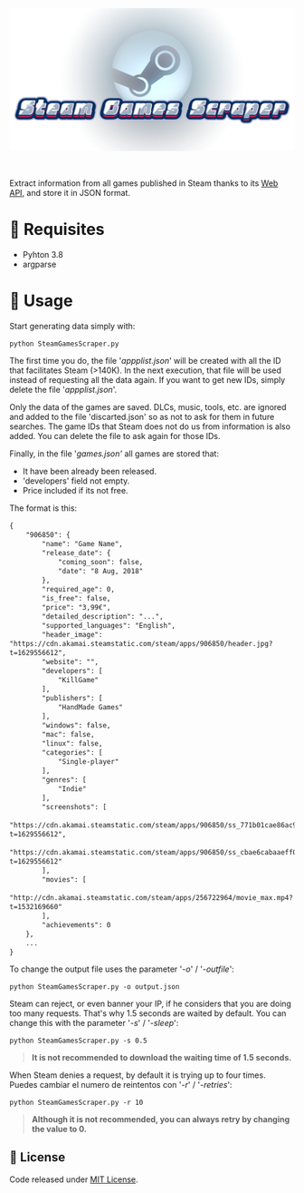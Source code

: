 <p align="center"><img src="images/banner.png"/></p>
<br>

Extract information from all games published in Steam thanks to its [Web API](https://partner.steamgames.com/doc/webapi_overview), and store it in JSON format.

# 🔧 Requisites

- Pyhton 3.8
- argparse

# 🚀 Usage

Start generating data simply with:

```
python SteamGamesScraper.py
```

The first time you do, the file '_appplist.json_' will be created with all the ID that facilitates Steam (>140K). In the next execution, that file will be used instead of requesting all the data again. If you want to get new IDs, simply delete the file '_appplist.json_'.

Only the data of the games are saved. DLCs, music, tools, etc. are ignored and added to the file 'discarted.json' so as not to ask for them in future searches. The game IDs that Steam does not do us from information is also added. You can delete the file to ask again for those IDs.

Finally, in the file '_games.json'_ all games are stored that:

* It have been already been released.
* 'developers' field not empty.
* Price included if its not free.

The format is this:

```
{
    "906850": {
        "name": "Game Name",
        "release_date": {
            "coming_soon": false,
            "date": "8 Aug, 2018"
        },
        "required_age": 0,
        "is_free": false,
        "price": "3,99€",
        "detailed_description": "...",
        "supported_languages": "English",
        "header_image": "https://cdn.akamai.steamstatic.com/steam/apps/906850/header.jpg?t=1629556612",
        "website": "",
        "developers": [
            "KillGame"
        ],
        "publishers": [
            "HandMade Games"
        ],
        "windows": false,
        "mac": false,
        "linux": false,
        "categories": [
            "Single-player"
        ],
        "genres": [
            "Indie"
        ],
        "screenshots": [
            "https://cdn.akamai.steamstatic.com/steam/apps/906850/ss_771b01cae86ac9ab0ba9b2e14f27ec8d8d04e3ae.1920x1080.jpg?t=1629556612",
            "https://cdn.akamai.steamstatic.com/steam/apps/906850/ss_cbae6cabaaeff0ab297514dd6b7bf3231702f4eb.1920x1080.jpg?t=1629556612"
        ],
        "movies": [
            "http://cdn.akamai.steamstatic.com/steam/apps/256722964/movie_max.mp4?t=1532169660"
        ],
        "achievements": 0
    },
    ...
}
```

To change the output file uses the parameter '_-o_' / '_-outfile_':

```
python SteamGamesScraper.py -o output.json
```

Steam can reject, or even banner your IP, if he considers that you are doing too many requests. That's why 1.5 seconds are waited by default. You can change this with the parameter '_-s_' / '_-sleep_':

```
python SteamGamesScraper.py -s 0.5
```

> **It is not recommended to download the waiting time of 1.5 seconds.**

When Steam denies a request, by default it is trying up to four times. Puedes cambiar el numero de reintentos con '_-r_' / '_-retries_':

```
python SteamGamesScraper.py -r 10
```

> **Although it is not recommended, you can always retry by changing the value to 0.**


## 📜 License

Code released under [MIT License](https://github.com/FronkonGames/Machine-Learning-Game-Ideas/blob/main/LICENSE.md).
